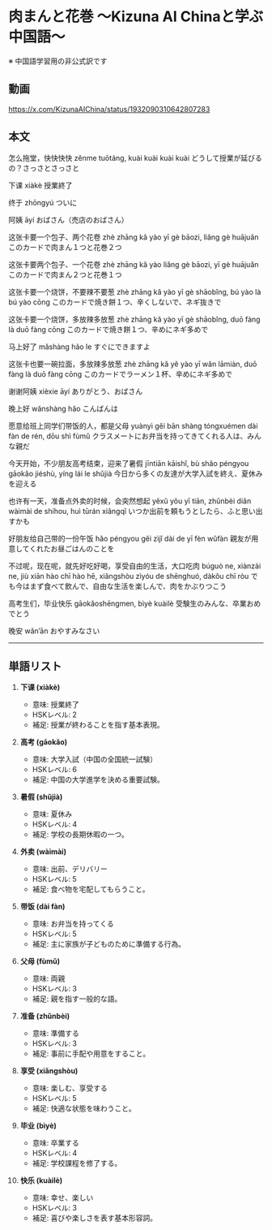 # 肉まんと花巻 〜Kizuna AI Chinaと学ぶ中国語〜
※ 中国語学習用の非公式訳です

## 動画
https://x.com/KizunaAIChina/status/1932090310642807283

## 本文

怎么拖堂，快快快快
zěnme tuōtáng, kuài kuài kuài kuài
どうして授業が延びるの？さっさとさっさと

下课
xiàkè
授業終了

终于
zhōngyú
ついに

阿姨
āyí
おばさん（売店のおばさん）

这张卡要一个包子、两个花卷
zhè zhāng kǎ yào yī gè bāozi, liǎng gè huājuǎn
このカードで肉まん１つと花巻２つ

这张卡要两个包子、一个花卷
zhè zhāng kǎ yào liǎng gè bāozi, yī gè huājuǎn
このカードで肉まん２つと花巻１つ

这张卡要一个烧饼，不要辣不要葱
zhè zhāng kǎ yào yī gè shāobǐng, bú yào là bú yào cōng
このカードで焼き餅１つ、辛くしないで、ネギ抜きで

这张卡要一个烧饼，多放辣多放葱
zhè zhāng kǎ yào yī gè shāobǐng, duō fàng là duō fàng cōng
このカードで焼き餅１つ、辛めにネギ多めで

马上好了
mǎshàng hǎo le
すぐにできますよ

这张卡也要一碗拉面，多放辣多放葱
zhè zhāng kǎ yě yào yī wǎn lāmiàn, duō fàng là duō fàng cōng
このカードでラーメン１杯、辛めにネギ多めで

谢谢阿姨
xièxie āyí
ありがとう、おばさん

晚上好
wǎnshàng hǎo
こんばんは

愿意给班上同学们带饭的人，都是父母
yuànyì gěi bān shàng tóngxuémen dài fàn de rén, dōu shì fùmǔ
クラスメートにお弁当を持ってきてくれる人は、みんな親だ

今天开始，不少朋友高考结束，迎来了暑假
jīntiān kāishǐ, bù shǎo péngyou gāokǎo jiéshù, yíng lái le shǔjià
今日から多くの友達が大学入試を終え、夏休みを迎える

也许有一天，准备点外卖的时候，会突然想起
yěxǔ yǒu yī tiān, zhǔnbèi diǎn wàimài de shíhou, huì tūrán xiǎngqǐ
いつか出前を頼もうとしたら、ふと思い出すかも

好朋友给自己带的一份午饭
hǎo péngyou gěi zìjǐ dài de yī fèn wǔfàn
親友が用意してくれたお昼ごはんのことを

不过呢，现在呢，就先好吃好喝，享受自由的生活，大口吃肉
búguò ne, xiànzài ne, jiù xiān hào chī hào hē, xiǎngshòu zìyóu de shēnghuó, dàkǒu chī ròu
でも今はまず食べて飲んで、自由な生活を楽しんで、肉をかぶりつこう

高考生们，毕业快乐
gāokǎoshēngmen, bìyè kuàilè
受験生のみんな、卒業おめでとう

晚安
wǎn’ān
おやすみなさい

---

## 単語リスト

1. **下课 (xiàkè)**

   * 意味: 授業終了
   * HSKレベル: 2
   * 補足: 授業が終わることを指す基本表現。

2. **高考 (gāokǎo)**

   * 意味: 大学入試（中国の全国統一試験）
   * HSKレベル: 6
   * 補足: 中国の大学進学を決める重要試験。

3. **暑假 (shǔjià)**

   * 意味: 夏休み
   * HSKレベル: 4
   * 補足: 学校の長期休暇の一つ。

4. **外卖 (wàimài)**

   * 意味: 出前、デリバリー
   * HSKレベル: 5
   * 補足: 食べ物を宅配してもらうこと。

5. **带饭 (dài fàn)**

   * 意味: お弁当を持ってくる
   * HSKレベル: 5
   * 補足: 主に家族が子どものために準備する行為。

6. **父母 (fùmǔ)**

   * 意味: 両親
   * HSKレベル: 3
   * 補足: 親を指す一般的な語。

7. **准备 (zhǔnbèi)**

   * 意味: 準備する
   * HSKレベル: 3
   * 補足: 事前に手配や用意をすること。

8. **享受 (xiǎngshòu)**

   * 意味: 楽しむ、享受する
   * HSKレベル: 5
   * 補足: 快適な状態を味わうこと。

9. **毕业 (bìyè)**

   * 意味: 卒業する
   * HSKレベル: 4
   * 補足: 学校課程を修了する。

10. **快乐 (kuàilè)**

    * 意味: 幸せ、楽しい
    * HSKレベル: 3
    * 補足: 喜びや楽しさを表す基本形容詞。
